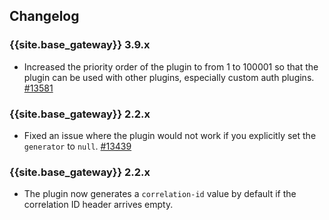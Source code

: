 ## Changelog

### {{site.base_gateway}} 3.9.x
* Increased the priority order of the plugin to from 1 to 100001 so that the plugin can be used with other plugins, especially custom auth plugins. 
[#13581](https://github.com/Kong/kong/issues/13581)

### {{site.base_gateway}} 2.2.x
* Fixed an issue where the plugin would not work if you explicitly set the `generator` to `null`.
   [#13439](https://github.com/Kong/kong/issues/13439)

### {{site.base_gateway}} 2.2.x
* The plugin now generates a `correlation-id` value by default if the correlation ID header arrives empty.

